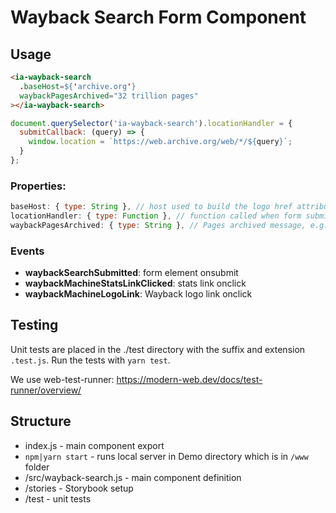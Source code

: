 # Wayback Search Form Component

## Usage

```html
<ia-wayback-search
  .baseHost=${'archive.org'}
  waybackPagesArchived="32 trillion pages"
></ia-wayback-search>
```

```js
document.querySelector('ia-wayback-search').locationHandler = {
  submitCallback: (query) => {
    window.location = `https://web.archive.org/web/*/${query}`;
  }
};
```

### Properties:

```js
baseHost: { type: String }, // host used to build the logo href attribute
locationHandler: { type: Function }, // function called when form submitted. @param url string
waybackPagesArchived: { type: String }, // Pages archived message, e.g. "428 billion pages"
```

### Events

*
    **waybackSearchSubmitted**: form element onsubmit
*
    **waybackMachineStatsLinkClicked**: stats link onclick
*
    **waybackMachineLogoLink**: Wayback logo link onclick

## Testing

Unit tests are placed in the ./test directory with the suffix and extension `.test.js`.
Run the tests with `yarn test`.

We use web-test-runner:
https://modern-web.dev/docs/test-runner/overview/

## Structure


* index.js - main component export
* `npm|yarn start` - runs local server in Demo directory which is in `/www` folder
* /src/wayback-search.js - main component definition
* /stories - Storybook setup
* /test - unit tests
